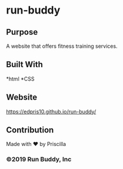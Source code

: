 # run-buddy

## Purpose
A website that offers fitness training services.

## Built With
*html
*CSS

## Website
https://edpris10.github.io/run-buddy/

## Contribution
Made with ❤️ by Priscilla 

### ©️2019 Run Buddy, Inc 
